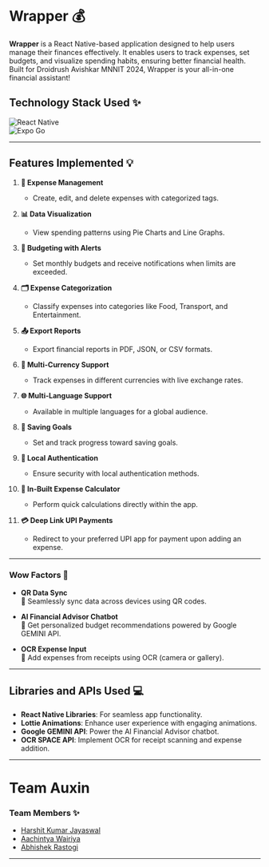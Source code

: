 # Wrapper 💰

**Wrapper** is a React Native-based application designed to help users manage their finances effectively. It enables users to track expenses, set budgets, and visualize spending habits, ensuring better financial health. Built for Droidrush Avishkar MNNIT 2024, Wrapper is your all-in-one financial assistant!

## Technology Stack Used ✨

![React Native](https://img.shields.io/badge/React%20Native-61DAFB?style=for-the-badge&logo=react&logoColor=white)  
![Expo Go](https://img.shields.io/badge/Expo%20Go-000020?style=for-the-badge&logo=expo&logoColor=white)

---
## Features Implemented 💡

1. **📂 Expense Management**
   - Create, edit, and delete expenses with categorized tags.
     
2. **📊 Data Visualization**
   - View spending patterns using Pie Charts and Line Graphs.
     
3. **📅 Budgeting with Alerts**
   - Set monthly budgets and receive notifications when limits are exceeded.
     
4. **🗂️ Expense Categorization**
   - Classify expenses into categories like Food, Transport, and Entertainment.
     
5. **📤 Export Reports**
   - Export financial reports in PDF, JSON, or CSV formats.
     
6. **💱 Multi-Currency Support**
   - Track expenses in different currencies with live exchange rates.
     
7. **🌐 Multi-Language Support**
   - Available in multiple languages for a global audience.
     
8. **🎯 Saving Goals**
   - Set and track progress toward saving goals.
     
9. **🔐 Local Authentication**
   - Ensure security with local authentication methods.
     
10. **🧮 In-Built Expense Calculator**
    - Perform quick calculations directly within the app.
      
11. **💳 Deep Link UPI Payments**
    - Redirect to your preferred UPI app for payment upon adding an expense.
---

### Wow Factors 🚀

- **QR Data Sync**  
  🔄 Seamlessly sync data across devices using QR codes.

- **AI Financial Advisor Chatbot**  
  🤖 Get personalized budget recommendations powered by Google GEMINI API.

- **OCR Expense Input**  
  📸 Add expenses from receipts using OCR (camera or gallery).

---

## Libraries and APIs Used 💻

- **React Native Libraries**: For seamless app functionality.  
- **Lottie Animations**: Enhance user experience with engaging animations.  
- **Google GEMINI API**: Power the AI Financial Advisor chatbot.  
- **OCR SPACE API**: Implement OCR for receipt scanning and expense addition.

---

# Team Auxin

### Team Members ✨

- [Harshit Kumar Jayaswal](https://github.com/kharshit801)  
- [Aachintya Wairiya](https://github.com/aachintya)  
- [Abhishek Rastogi](https://github.com/Abhishekmnnit6022)  

---

